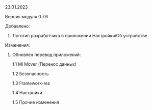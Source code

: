 23.01.2023

Версия модуля 0.7.6

Добавлено:
1. Логотип разработчика в приложении Настройки\Об устройстве

Изменения:

1. Обновлен перевод приложений:

     1.1 Mi Mover (Перенос данных)
 
     1.2 Безопасность
 
     1.3 Framework-res
 
     1.4 Настройки
 
     1.5 Прочие изменения
